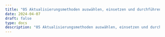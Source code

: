 ```yaml
---
title: "05 Aktualisierungsmethoden auswählen, einsetzen und durchführen bzw. automatisieren"
date: 2024-04-07
draft: false
type: docs
description: "05 Aktualisierungsmethoden auswählen, einsetzen und durchführen bzw. automatisieren description"
---
```


